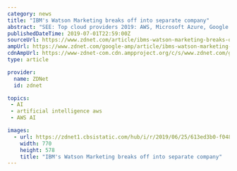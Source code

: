 ```yaml
---
category: news
title: "IBM's Watson Marketing breaks off into separate company"
abstract: "SEE: Top cloud providers 2019: AWS, Microsoft Azure, Google Cloud ... high-value segments of the IT industry and accelerating our leadership in artificial intelligence (AI), hybrid cloud, SaaS, blockchain and supply chain, among other strategic ..."
publishedDateTime: 2019-07-01T22:59:00Z
sourceUrl: https://www.zdnet.com/article/ibms-watson-marketing-breaks-off-into-separate-company/
ampUrl: https://www.zdnet.com/google-amp/article/ibms-watson-marketing-breaks-off-into-separate-company/
cdnAmpUrl: https://www-zdnet-com.cdn.ampproject.org/c/s/www.zdnet.com/google-amp/article/ibms-watson-marketing-breaks-off-into-separate-company/
type: article

provider:
  name: ZDNet
  id: zdnet

topics:
 - AI
 - artificial intelligence aws
 - AWS AI

images:
  - url: https://zdnet1.cbsistatic.com/hub/i/r/2019/06/25/613ed3b0-f048-4650-b6fc-7ce15687f62e/thumbnail/770x578/7408bcf0fe6968667e5bba2e39efab1c/istock-952991586.jpg
    width: 770
    height: 578
    title: "IBM's Watson Marketing breaks off into separate company"
---
```

